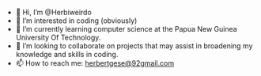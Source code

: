 - 👋 Hi, I’m @Herbiweirdo
- 👀 I’m interested in coding (obviously)
- 🌱 I’m currently learning computer science at the Papua New Guinea University Of Technology.
- 💞️ I’m looking to collaborate on projects that may assist in broadening my knowledge and skills in coding.
- 📫 How to reach me: herbertgese@92gmail.com

<!---
Herbiweirdo/Herbiweirdo is a ✨ special ✨ repository because its `README.md` (this file) appears on your GitHub profile.
You can click the Preview link to take a look at your changes.
--->
